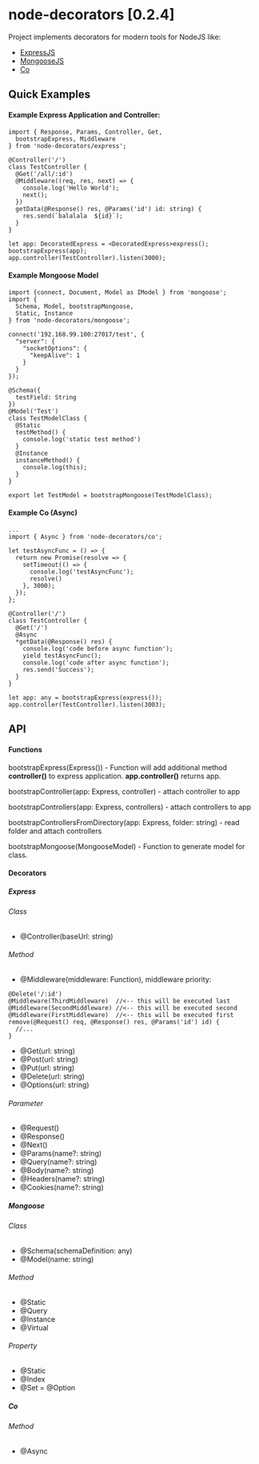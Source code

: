 # node-decorators [0.2.4]
Project implements decorators for modern tools for NodeJS like:
- [ExpressJS]
- [MongooseJS]
- [Co]

## Quick Examples
#### Example Express Application and Controller:
```
import { Response, Params, Controller, Get,
  bootstrapExpress, Middleware
} from 'node-decorators/express';

@Controller('/')
class TestController {
  @Get('/all/:id')
  @Middleware((req, res, next) => {
    console.log('Hello World');
    next();
  })
  getData(@Response() res, @Params('id') id: string) {
    res.send(`balalala  ${id}`);
  }
}

let app: DecoratedExpress = <DecoratedExpress>express();
bootstrapExpress(app);
app.controller(TestController).listen(3000);
```

#### Example Mongoose Model
```
import {connect, Document, Model as IModel } from 'mongoose';
import {
  Schema, Model, bootstrapMongoose,
  Static, Instance
} from 'node-decorators/mongoose';

connect('192.168.99.100:27017/test', {
  "server": {
    "socketOptions": {
      "keepAlive": 1
    }
  }
});

@Schema({
  testField: String
})
@Model('Test')
class TestModelClass {
  @Static
  testMethod() {
    console.log('static test method')
  }
  @Instance
  instanceMethod() {
    console.log(this);
  }
}

export let TestModel = bootstrapMongoose(TestModelClass);
```

#### Example Co (Async)
```
...
import { Async } from 'node-decorators/co';

let testAsyncFunc = () => {
  return new Promise(resolve => {
    setTimeout(() => {
      console.log('testAsyncFunc');
      resolve()
    }, 3000);
  });
};

@Controller('/')
class TestController {
  @Get('/')
  @Async
  *getData(@Response() res) {
    console.log('code before async function');
    yield testAsyncFunc();
    console.log('code after async function');
    res.send('Success');
  }
}

let app: any = bootstrapExpress(express());
app.controller(TestController).listen(3003);
```

## API

#### Functions
bootstrapExpress(Express()) - Function will add additional method **controller()** to express application.
**app.controller()** returns app.

bootstrapController(app: Express, controller) - attach controller to app

bootstrapControllers(app: Express, controllers) - attach controllers to app

bootstrapControllersFromDirectory(app: Express, folder: string) - read folder and attach controllers

bootstrapMongoose(MongooseModel) - Function to generate model for class.

#### Decorators

##### Express
###### Class
* @Controller(baseUrl: string)
###### Method
* @Middleware(middleware: Function), middleware priority:
```
@Delete('/:id')
@Middleware(ThirdMiddleware)  //<-- this will be executed last
@Middleware(SecondMiddleware) //<-- this will be executed second
@Middleware(FirstMiddleware)  //<-- this will be executed first
remove(@Request() req, @Response() res, @Params('id') id) {
  //...
}
```
* @Get(url: string)
* @Post(url: string)
* @Put(url: string)
* @Delete(url: string)
* @Options(url: string)
###### Parameter
* @Request()
* @Response()
* @Next()
* @Params(name?: string)
* @Query(name?: string)
* @Body(name?: string)
* @Headers(name?: string)
* @Cookies(name?: string)

##### Mongoose
###### Class
* @Schema(schemaDefinition: any)
* @Model(name: string)
###### Method
* @Static
* @Query
* @Instance
* @Virtual
###### Property
* @Static
* @Index
* @Set = @Option

##### Co
###### Method
* @Async

[ExpressJS]:http://expressjs.com
[MongooseJS]:http://mongoosejs.com
[Co]:https://github.com/tj/co
